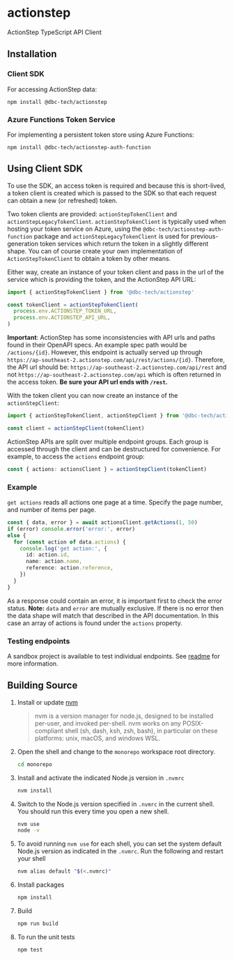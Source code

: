 # actionstep

ActionStep TypeScript API Client

## Installation

### Client SDK

For accessing ActionStep data:

```
npm install @dbc-tech/actionstep
```

### Azure Functions Token Service

For implementing a persistent token store using Azure Functions:

```
npm install @dbc-tech/actionstep-auth-function
```

## Using Client SDK

To use the SDK, an access token is required and because this is short-lived, a token client is created which is passed to the SDK so that each request can obtain a new (or refreshed) token.

Two token clients are provided: `actionStepTokenClient` and `actionStepLegacyTokenClient`. `actionStepTokenClient` is typically used when hosting your token service on Azure, using the `@dbc-tech/actionstep-auth-function` package and `actionStepLegacyTokenClient` is used for previous-generation token services which return the token in a slightly different shape. You can of course create your own implementation of `ActionStepTokenClient` to obtain a token by other means.

Either way, create an instance of your token client and pass in the url of the service which is providing the token, and the ActionStep API URL:

```ts
import { actionStepTokenClient } from '@dbc-tech/actionstep'

const tokenClient = actionStepTokenClient(
  process.env.ACTIONSTEP_TOKEN_URL,
  process.env.ACTIONSTEP_API_URL,
)
```

**Important**: ActionStep has some inconsistencies with API urls and paths found in their OpenAPI specs. An example spec path would be `/actions/{id}`. However, this endpoint is actually served up through `https://ap-southeast-2.actionstep.com/api/rest/actions/{id}`. Therefore, the API url should be: `https://ap-southeast-2.actionstep.com/api/rest` and not `https://ap-southeast-2.actionstep.com/api` which is often returned in the access token. **Be sure your API url ends with `/rest`.**

With the token client you can now create an instance of the `actionStepClient`:

```ts
import { actionStepTokenClient, actionStepClient } from '@dbc-tech/actionstep'

const client = actionStepClient(tokenClient)
```

ActionStep APIs are split over multiple endpoint groups. Each group is accessed through the client and can be destructured for convenience. For example, to access the `actions` endpoint group:

```ts
const { actions: actionsClient } = actionStepClient(tokenClient)
```

### Example

`get actions` reads all actions one page at a time. Specify the page number, and number of items per page.

```ts
const { data, error } = await actionsClient.getActions(1, 50)
if (error) console.error('error:', error)
else {
  for (const action of data.actions) {
    console.log('get action:', {
      id: action.id,
      name: action.name,
      reference: action.reference,
    })
  }
}
```

As a response could contain an error, it is important first to check the error status. **Note:** `data` and `error` are mutually exclusive. If there is no error then the data shape will match that described in the API documentation. In this case an array of actions is found under the `actions` property.

### Testing endpoints

A sandbox project is available to test individual endpoints. See [readme](monorepo/actionstep-sandbox/README.md) for more information.

## Building Source

1. Install or update [nvm](https://github.com/nvm-sh/nvm#installing-and-updating)
    > nvm is a version manager for node.js, designed to be installed per-user, and invoked per-shell. nvm works on any POSIX-compliant shell (sh, dash, ksh, zsh, bash), in particular on these platforms: unix, macOS, and windows WSL.

2. Open the shell and change to the `monorepo` workspace root directory.
    ```sh
    cd monorepo
    ```

3. Install and activate the indicated Node.js version in `.nvmrc`
    ```sh    
    nvm install
    ```

4. Switch to the Node.js version specified in `.nvmrc` in the current shell. You should run this every time you open a new shell.
    ```sh
    nvm use
    node -v
    ```

5. To avoid running `nvm use` for each shell, you can set the system default Node.js version as indicated in the `.nvmrc`. Run the following and restart your shell
    ```sh
    nvm alias default "$(<.nvmrc)"
    ```

8. Install packages
    ```sh
    npm install
    ```

9. Build
    ```sh
    npm run build
    ```

10. To run the unit tests
    ```sh
    npm test
    ```
